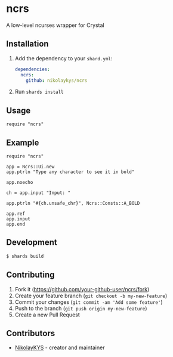 # ncrs

A low-level ncurses wrapper for Crystal

## Installation

1. Add the dependency to your `shard.yml`:

   ```yaml
   dependencies:
     ncrs:
       github: nikolaykys/ncrs
   ```

2. Run `shards install`

## Usage

```crystal
require "ncrs"
```

## Example

```crystal
require "ncrs"

app = Ncrs::Ui.new
app.ptrln "Type any character to see it in bold"

app.noecho

ch = app.input "Input: "

app.ptrln "#{ch.unsafe_chr}", Ncrs::Consts::A_BOLD

app.ref
app.input
app.end
```


## Development

```bash
$ shards build
```

## Contributing

1. Fork it (<https://github.com/your-github-user/ncrs/fork>)
2. Create your feature branch (`git checkout -b my-new-feature`)
3. Commit your changes (`git commit -am 'Add some feature'`)
4. Push to the branch (`git push origin my-new-feature`)
5. Create a new Pull Request

## Contributors

- [NikolayKYS](https://github.com/your-github-user) - creator and maintainer
